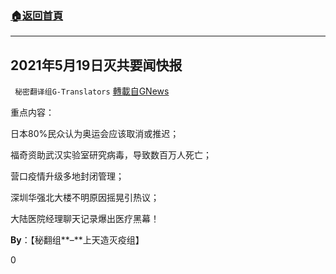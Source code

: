 ###  [:house:返回首頁](https://github.com/ourhimalayas/txt)
---

## 2021年5月19日灭共要闻快报
` 秘密翻译组G-Translators` [轉載自GNews](https://gnews.org/zh-hans/1259051/)

重点内容：

日本80%民众认为奥运会应该取消或推迟；

福奇资助武汉实验室研究病毒，导致数百万人死亡；

营口疫情升级多地封闭管理；

深圳华强北大楼不明原因摇晃引热议；

大陆医院经理聊天记录爆出医疗黑幕！

**By**：【秘翻组**–**上天造灭疫组】

0
